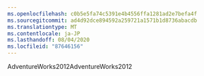 ```yaml
---
ms.openlocfilehash: c0b5e5fa74c5391e4b4556ffa1281ad2e7befa4f
ms.sourcegitcommit: ad4d92dce894592a259721a1571b1d8736abacdb
ms.translationtype: MT
ms.contentlocale: ja-JP
ms.lasthandoff: 08/04/2020
ms.locfileid: "87646156"
---
```

 <span data-ttu-id="f6248-101">AdventureWorks2012</span><span class="sxs-lookup"><span data-stu-id="f6248-101">AdventureWorks2012</span></span> 